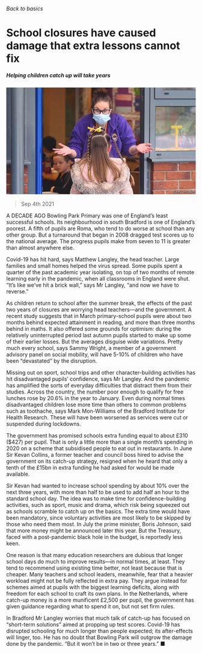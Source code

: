 ###### Back to basics

# School closures have caused damage that extra lessons cannot fix 

##### Helping children catch up will take years 

![image](images/20210904_BRP002_0.jpg) 

> Sep 4th 2021 

A DECADE AGO Bowling Park Primary was one of England’s least successful schools. Its neighbourhood in south Bradford is one of England’s poorest. A fifth of pupils are Roma, who tend to do worse at school than any other group. But a turnaround that began in 2008 dragged test scores up to the national average. The progress pupils make from seven to 11 is greater than almost anywhere else.

Covid-19 has hit hard, says Matthew Langley, the head teacher. Large families and small homes helped the virus spread. Some pupils spent a quarter of the past academic year isolating, on top of two months of remote learning early in the pandemic, when all classrooms in England were shut. “It’s like we’ve hit a brick wall,” says Mr Langley, “and now we have to reverse.”


As children return to school after the summer break, the effects of the past two years of closures are worrying head teachers—and the government. A recent study suggests that in March primary-school pupils were about two months behind expected attainment in reading, and more than three months behind in maths. It also offered some grounds for optimism: during the relatively uninterrupted period last autumn pupils started to make up some of their earlier losses. But the averages disguise wide variations. Pretty much every school, says Sammy Wright, a member of a government advisory panel on social mobility, will have 5-10% of children who have been “devastated” by the disruption.

Missing out on sport, school trips and other character-building activities has hit disadvantaged pupils’ confidence, says Mr Langley. And the pandemic has amplified the sorts of everyday difficulties that distract them from their studies. Across the country, the number poor enough to qualify for free lunches rose by 20.6% in the year to January. Even during normal times disadvantaged children lose more time than others to common problems such as toothache, says Mark Mon-Williams of the Bradford Institute for Health Research. These will have been worsened as services were cut or suspended during lockdowns.

The government has promised schools extra funding equal to about £310 ($427) per pupil. That is only a little more than a single month’s spending in 2020 on a scheme that subsidised people to eat out in restaurants. In June Sir Kevan Collins, a former teacher and council boss hired to advise the government on its catch-up strategy, resigned when he heard that only a tenth of the £15bn in extra funding he had asked for would be made available.

Sir Kevan had wanted to increase school spending by about 10% over the next three years, with more than half to be used to add half an hour to the standard school day. The idea was to make time for confidence-building activities, such as sport, music and drama, which risk being squeezed out as schools scramble to catch up on the basics. The extra time would have been mandatory, since voluntary activities are most likely to be skipped by those who need them most. In July the prime minister, Boris Johnson, said that more money might be announced later this year. But the Treasury, faced with a post-pandemic black hole in the budget, is reportedly less keen.

One reason is that many education researchers are dubious that longer school days do much to improve results—in normal times, at least. They tend to recommend using existing time better, not least because that is cheaper. Many teachers and school leaders, meanwhile, fear that a heavier workload might not be fully reflected in extra pay. They argue instead for schemes aimed at pupils with the biggest learning deficits, along with freedom for each school to craft its own plans. In the Netherlands, where catch-up money is a more munificent £2,500 per pupil, the government has given guidance regarding what to spend it on, but not set firm rules.

In Bradford Mr Langley worries that much talk of catch-up has focused on “short-term solutions” aimed at propping up test scores. Covid-19 has disrupted schooling for much longer than people expected; its after-effects will linger, too. He has no doubt that Bowling Park will outgrow the damage done by the pandemic. “But it won’t be in two or three years.” ■

